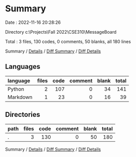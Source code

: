 # Summary

Date : 2022-11-16 20:28:26

Directory c:\\Projects\\Fall 2022\\CSE310\\MessageBoard

Total : 3 files,  130 codes, 0 comments, 50 blanks, all 180 lines

Summary / [Details](details.md) / [Diff Summary](diff.md) / [Diff Details](diff-details.md)

## Languages
| language | files | code | comment | blank | total |
| :--- | ---: | ---: | ---: | ---: | ---: |
| Python | 2 | 107 | 0 | 34 | 141 |
| Markdown | 1 | 23 | 0 | 16 | 39 |

## Directories
| path | files | code | comment | blank | total |
| :--- | ---: | ---: | ---: | ---: | ---: |
| . | 3 | 130 | 0 | 50 | 180 |

Summary / [Details](details.md) / [Diff Summary](diff.md) / [Diff Details](diff-details.md)